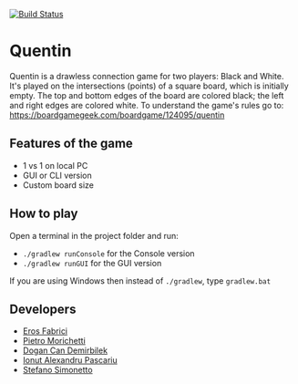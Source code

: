 [![Build Status](https://travis-ci.com/eferos93/quentin-sdm-exam.svg?branch=master)](https://travis-ci.com/eferos93/quentin-sdm-exam)
# Quentin
Quentin is a drawless connection game for two players:
Black and White. It's played on the intersections (points) of
a square board, which is initially empty. The top and bottom
edges of the board are colored black; the left and right
edges are colored white. 
To understand the game's rules go to: https://boardgamegeek.com/boardgame/124095/quentin

## Features of the game
- 1 vs 1 on local PC
- GUI or CLI version
- Custom board size

## How to play
Open a terminal in the project folder and run:
- `./gradlew runConsole` for the Console version
- `./gradlew runGUI` for the GUI version

If you are using Windows then instead of `./gradlew`, type `gradlew.bat`

## Developers
- [Eros Fabrici](https://github.com/eferos93)
- [Pietro Morichetti](https://github.com/wilsonjefferson)
- [Dogan Can Demirbilek](https://github.com/demirbilek95)
- [Ionut Alexandru Pascariu](https://github.com/PascAlex)
- [Stefano Simonetto](https://github.com/stefanosimonetto)
